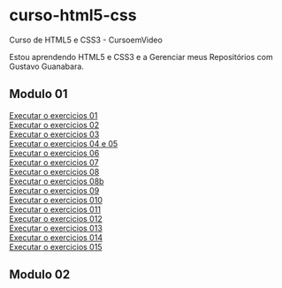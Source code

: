 # curso-html5-css
 Curso de HTML5 e CSS3 - CursoemVideo

Estou aprendendo HTML5 e CSS3 e a Gerenciar meus Repositórios com Gustavo Guanabara.

## Modulo 01
<a href="https://devvictorsa.github.io/curso-html5-css/Modulo01/exercicios/ex001/index.html">Executar o exercicios 01</a></br>
<a href="https://devvictorsa.github.io/curso-html5-css/Modulo01/exercicios/ex002/index.html">Executar o exercicios 02</a></br>
<a href="https://devvictorsa.github.io/curso-html5-css/Modulo01/exercicios/ex003/index.html">Executar o exercicios 03</a></br>
<a href="https://devvictorsa.github.io/curso-html5-css/Modulo01/exercicios/ex004/index.html">Executar o exercicios 04  e 05</a></br>
<a href="https://devvictorsa.github.io/curso-html5-css/Modulo01/exercicios/ex006/index.html">Executar o exercicios 06</a></br>
<a href="https://devvictorsa.github.io/curso-html5-css/Modulo01/exercicios/ex007/index.html">Executar o exercicios 07</a></br>
<a href="https://devvictorsa.github.io/curso-html5-css/Modulo01/exercicios/ex008/index.html">Executar o exercicios 08</a></br>
<a href="https://devvictorsa.github.io/curso-html5-css/Modulo01/exercicios/ex008b/index.html">Executar o exercicios 08b</a></br>
<a href="https://devvictorsa.github.io/curso-html5-css/Modulo01/exercicios/ex009/index.html">Executar o exercicios 09</a></br>
<a href="https://devvictorsa.github.io/curso-html5-css/Modulo01/exercicios/ex0010/index.html">Executar o exercicios 010</a></br>
<a href="https://devvictorsa.github.io/curso-html5-css/Modulo01/exercicios/ex0011/index.html">Executar o exercicios 011</a></br>
<a href="https://devvictorsa.github.io/curso-html5-css/Modulo01/exercicios/ex0012/index.html">Executar o exercicios 012</a></br>
<a href="https://devvictorsa.github.io/curso-html5-css/Modulo01/exercicios/ex0013/index.html">Executar o exercicios 013</a></br>
<a href="https://devvictorsa.github.io/curso-html5-css/Modulo01/exercicios/ex0014/index.html">Executar o exercicios 014</a></br>
<a href="https://devvictorsa.github.io/curso-html5-css/Modulo01/exercicios/ex0015/index.html">Executar o exercicios 015</a></br>

## Modulo 02